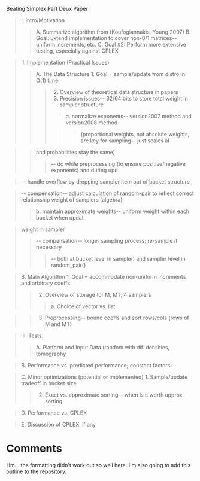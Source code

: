 Beating Simplex Part Deux Paper
> I. Intro/Motivation
> > A. Summarize algorithm from (Koufogiannakis, Young 2007)
> > B. Goal: Extend implementation to cover non-0/1 matrices-- uniform increments, etc.
> > C. Goal #2: Perform more extensive testing, especially against CPLEX

> II. Implementation (Practical Issues)
> > A. The Data Structure
      1. Goal = sample/update from distro in O(1) time
> > > 2. Overview of theoretical data structure in papers
> > > 3. Precision issues-- 32/64 bits to store total weight in sampler structure
> > > > a. normalize exponents-- version2007 method and version2008 method
> > > > > (proportional weights, not absolute weights, are key for sampling-- just scales al

> > and probabilities stay the same)
> > > -- do while preprocessing (to ensure positive/negative exponents) and during upd


> -- handle overflow by dropping sampler item out of bucket structure

> -- compensation-- adjust calculation of random-pair to reflect correct relationship
> weight of samplers (algebra)
> > b. maintain approximate weights-- uniform weight within each bucket when updat

> weight in sampler
> > -- compensation-- longer sampling process; re-sample if necessary
> > > -- both at bucket level in sample() and sampler level in random\_pair()

> B. Main Algorithm
    1. Goal = accommodate non-uniform increments and arbitrary coeffs
> > 2. Overview of storage for M, MT, 4 samplers
> > > a. Choice of vector vs. list

> > 3. Preprocessing-- bound coeffs and sort rows/cols (rows of M and MT)

> III. Tests
> > A. Platform and Input Data (random with dif. densities, tomography


> B. Performance vs. predicted performance; constant factors

> C. Minor optimizations (potential or implemented)
    1. Sample/update tradeoff in bucket size
> > 2. Exact vs. approximate sorting-- when is it worth approx. sorting


> D. Performance vs. CPLEX

> E. Discussion of CPLEX, if any

# Comments #
Hm... the formatting didn't work out so well here.  I'm also going to add this outline to the repository.